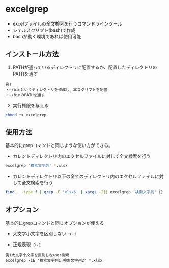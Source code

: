 # excelgrep
- excelファイルの全文検索を行うコマンドラインツール
- シェルスクリプト(bash)で作成
- bashが動く環境であれば使用可能

## インストール方法
1. PATHが通っているディレクトリに配置するか、配置したディレクトリのPATHを通す
```
例)
・~/binというディレクトリを作成し、本スクリプトを配置
・~/binのPATHを通す
```
2. 実行権限を与える
```bash
chmod +x excelgrep
```

## 使用方法
基本的にgrepコマンドと同じような使い方ができる。
- カレントディレクトリ内のエクセルファイルに対して全文検索を行う

```bash
excelgrep '検索文字列' *.xlsx
```

- カレントディレクトリ以下の全てのディレクトリ内のエクセルファイルに対して全文検索を行う

```bash
find . -type f | grep -E 'xlsx$' | xargs -I{} excelgrep '検索文字列' {}
```

## オプション
基本的にgrepコマンドと同じオプションが使える
- 大文字小文字を区別しない
→```-i```

- 正規表現
→```-E```
```
例)大文字小文字を区別しないor検索
excelgrep -iE '検索文字列1|検索文字列2' *.xlsx
```

